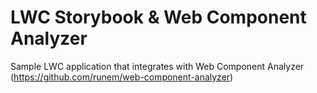 # LWC Storybook & Web Component Analyzer

Sample LWC application that integrates with Web Component Analyzer (https://github.com/runem/web-component-analyzer)

